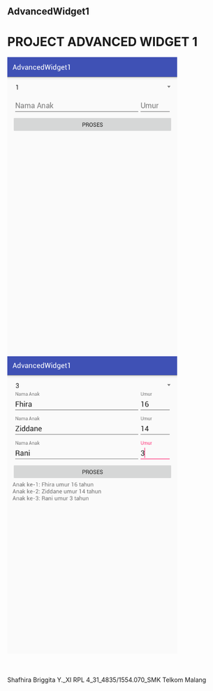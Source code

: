 ## AdvancedWidget1

# PROJECT ADVANCED WIDGET 1 <br>

![screenshots](https://github.com/sbbriggitash/AdvancedWidget1/blob/master/AW1-1.PNG)<br>
![screenshots](https://github.com/sbbriggitash/AdvancedWidget1/blob/master/AW1-2.PNG)<br><br><br>

Shafhira Briggita Y._XI RPL 4_31_4835/1554.070_SMK Telkom Malang
